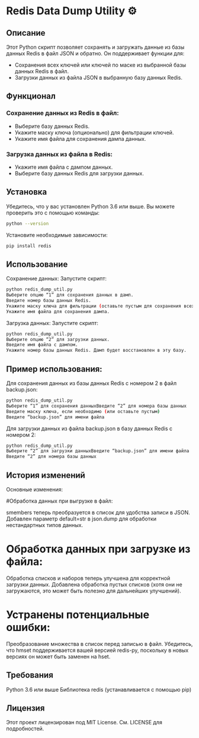 # Redis Data Dump Utility ⚙️

## Описание

Этот Python скрипт позволяет сохранять и загружать данные из базы данных Redis в файл JSON и обратно. Он поддерживает функции для:

* Сохранения всех ключей или ключей по маске из выбранной базы данных Redis в файл.
* Загрузки данных из файла JSON в выбранную базу данных Redis.

## Функционал

### Сохранение данных из Redis в файл:

* Выберите базу данных Redis.
* Укажите маску ключа (опционально) для фильтрации ключей.
* Укажите имя файла для сохранения дампа данных.

### Загрузка данных из файла в Redis:

* Укажите имя файла с дампом данных.
* Выберите базу данных Redis для загрузки данных.

## Установка

Убедитесь, что у вас установлен Python 3.6 или выше. Вы можете проверить это с помощью команды:

```bash
python --version
```
Установите необходимые зависимости:
```bash
pip install redis
```
## Использование

Сохранение данных:
Запустите скрипт:
```bash
python redis_dump_util.py
Выберите опцию “1” для сохранения данных в дамп.
Введите номер базы данных Redis.
Укажите маску ключа для фильтрации (оставьте пустым для сохранения всех ключей).
Укажите имя файла для сохранения дампа.
```
Загрузка данных:
Запустите скрипт:
```bash
python redis_dump_util.py
Выберите опцию “2” для загрузки данных.
Введите имя файла с дампом.
Укажите номер базы данных Redis. Дамп будет восстановлен в эту базу.
```

## Пример использования:
Для сохранения данных из базы данных Redis с номером 2 в файл backup.json:
```bash
python redis_dump_util.py
Выберите “1” для сохранения данныхВведите “2” для номера базы данных
Введите маску ключа, если необходимо (или оставьте пустым)
Введите “backup.json” для имени файла
```
Для загрузки данных из файла backup.json в базу данных Redis с номером 2:
```bash
python redis_dump_util.py
Выберите “2” для загрузки данныхВведите “backup.json” для имени файла
Введите “2” для номера базы данных
```
## История изменений
Основные изменения:

#Обработка данных при выгрузке в файл:

smembers теперь преобразуется в список для удобства записи в JSON.
Добавлен параметр default=str в json.dump для обработки нестандартных типов данных.

# Обработка данных при загрузке из файла:
Обработка списков и наборов теперь улучшена для корректной загрузки данных.
Добавлена обработка пустых списков (хотя они не загружаются, это может быть полезно для дальнейших улучшений).

# Устранены потенциальные ошибки:
Преобразование множества в список перед записью в файл.
Убедитесь, что hmset поддерживается вашей версией redis-py, поскольку в новых версиях он может быть заменен на hset.

## Требования
Python 3.6 или выше
Библиотека redis (устанавливается с помощью pip)

## Лицензия
Этот проект лицензирован под MIT License. См. LICENSE для подробностей.